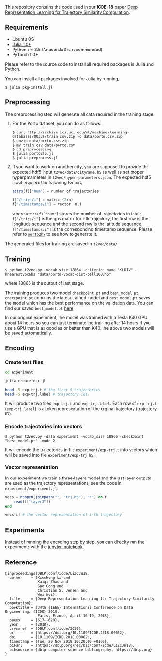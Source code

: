 
This repository contains the code used in our **ICDE-18** paper [Deep Representation Learning for Trajectory Similarity Computation](http://www.ntu.edu.sg/home/lixiucheng/pdfs/icde18-t2vec.pdf).

## Requirements

* Ubuntu OS
* [Julia 1.0+](https://julialang.org/downloads/)
* Python >= 3.5 (Anaconda3 is recommended)
* PyTorch 1.0+

Please refer to the source code to install all required packages in Julia and Python.

You can install all packages involved for Julia by running,

```shell
$ julia pkg-install.jl
```


## Preprocessing

The preprocessing step will generate all data required in the training stage.

1. For the Porto dataset, you can do as follows.
    ```shell
    $ curl http://archive.ics.uci.edu/ml/machine-learning-databases/00339/train.csv.zip -o data/porto.csv.zip
    $ unzip data/porto.csv.zip
    $ mv train.csv data/porto.csv
    $ cd preprocessing
    $ julia porto2h5.jl
    $ julia preprocess.jl
    ```

2. If you want to work on another city, you are supposed to provide the expected hdf5 input `t2vec/data/cityname.h5` as well as set proper hyperparameters in `t2vec/hyper-parameters.json`. The expected hdf5 input requires the following format,

   ```julia
   attrs(f)["num"] = number of trajectories

   f["/trips/i"] = matrix (2xn)
   f["/timestamps/i"] = vector (n,)
   ```

   where `attrs(f)["num"]` stores the number of trajectories in total; `f["/trips/i"]` is the gps matrix for i-th trajectory, the first row is the longitude sequence and the second row is the latitude sequence, `f["/timestamps/i"]` is the corresponding timestamp sequence. Please refer to [`porto2h5`](https://github.com/boathit/t2vec/blob/master/preprocessing/utils.jl#L12) to see how to generate it.



The generated files for training are saved in `t2vec/data/`.

## Training

```shell
$ python t2vec.py -vocab_size 18864 -criterion_name "KLDIV" -knearestvocabs "data/porto-vocab-dist-cell100.h5"
```

where 18866 is the output of last stage.

The training produces two model `checkpoint.pt` and `best_model.pt`, `checkpoint.pt` contains the latest trained model and `best_model.pt` saves the model which has the best performance on the validation data. You can find our saved `best_model.pt` [here](https://drive.google.com/open?id=1uxZUmvFHhpY8tOXvCDHuEd7KFOTYp109).

In our original experiment, the model was trained with a Tesla K40 GPU about 14 hours so you can just terminate the training after 14 hours if you use a GPU that is as good as or better than K40, the above two models will be saved automatically.


## Encoding

### Create test files

```bash
cd experiment

julia createTest.jl

head -5 exp-trj.t # the first 5 trajectories
head -5 exp-trj.label # trajectory ids
```

It will produce two files `exp-trj.t` and `exp-trj.label`. Each row of `exp-trj.t` (`exp-trj.label`) is a token representation of the orginal trajectory (trajectory ID).

### Encode trajectories into vectors

```shell
$ python t2vec.py -data experiment -vocab_size 18866 -checkpoint "best_model.pt" -mode 2
```

It will encode the trajectories in file `experiment/exp-trj.t` into vectors which will be saved into file `experiment/exp-trj.h5`.

### Vector representation

In our experiment we train a three-layers model and the last layer outputs are used as the trajectory representations, see the code in `experiment/experiment.jl`:

```julia
vecs = h5open(joinpath("", "trj.h5"), "r") do f
    read(f["layer3"])
end

vecs[i] # the vector representation of i-th trajectory
```

## Experiments

Instead of running the encoding step by step, you can direclty run the experiments with the [jupyter-notebook]().

## Reference

```
@inproceedings{DBLP:conf/icde/LiZCJW18,
  author    = {Xiucheng Li and
               Kaiqi Zhao and
               Gao Cong and
               Christian S. Jensen and
               Wei Wei},
  title     = {Deep Representation Learning for Trajectory Similarity Computation},
  booktitle = {34th {IEEE} International Conference on Data Engineering, {ICDE} 2018,
               Paris, France, April 16-19, 2018},
  pages     = {617--628},
  year      = {2018},
  crossref  = {DBLP:conf/icde/2018},
  url       = {https://doi.org/10.1109/ICDE.2018.00062},
  doi       = {10.1109/ICDE.2018.00062},
  timestamp = {Tue, 20 Nov 2018 10:20:00 +0100},
  biburl    = {https://dblp.org/rec/bib/conf/icde/LiZCJW18},
  bibsource = {dblp computer science bibliography, https://dblp.org}
}
```
